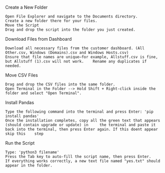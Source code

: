 Create a New Folder

	Open File Explorer and navigate to the Documents directory.
	Create a new folder there for your files.
	Move the Script
	Drag and drop the script into the folder you just created.

Download Files from Dashboard 

	Download all necessary files from the customer dashboard. (All Other.csv, Windows (Domains).csv and Windows Hosts.csv)
	Ensure that file names are unique—for example, Allstuff.csv is fine, but Allstuff (1).csv will not work. 	Rename any duplicates if needed.

Move CSV Files

	Drag and drop the CSV files into the same folder.
	Open Terminal in the Folder --> Hold Shift + Right-click inside the folder and select "Open Terminal".

Install Pandas

	Type the following command into the terminal and press Enter: 'pip install pandas'
	Once the installation completes, copy all the green text that appears (should contain upgrade or update) in 	the terminal and paste it back into the terminal, then press Enter again. If this doent appear skip this 	step

Run the Script

	Type: 'python3 filename'
	Press the Tab key to auto-fill the script name, then press Enter.
	If everything works correctly, a new text file named "yes.txt" should appear in the folder.
